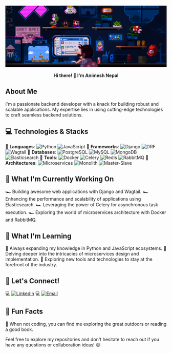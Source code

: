 ![MasterHead](https://raw.githubusercontent.com/mosh3eb/Portfolio_Page/main/images/bg.gif)

<p align="center">
  <b>Hi there! 👋 I'm Animesh Nepal</b>
</p>

## About Me
I'm a passionate backend developer with a knack for building robust and scalable applications. My expertise lies in using cutting-edge technologies to craft seamless backend solutions.

## 💻 Technologies & Stacks
🦖 **Languages**: ![Python](https://img.shields.io/badge/-Python-3776AB?style=flat-square&logo=python&logoColor=white) ![JavaScript](https://img.shields.io/badge/-JavaScript-F7DF1E?style=flat-square&logo=javascript&logoColor=black)
🦖 **Frameworks**: ![Django](https://img.shields.io/badge/-Django-092E20?style=flat-square&logo=django&logoColor=white) ![DRF](https://img.shields.io/badge/-DRF-092E20?style=flat-square&logo=django&logoColor=white) ![Wagtail](https://img.shields.io/badge/-Wagtail-5D4C85?style=flat-square&logo=wagtail&logoColor=white)
🦖 **Databases**: ![PostgreSQL](https://img.shields.io/badge/-PostgreSQL-336791?style=flat-square&logo=postgresql&logoColor=white) ![MySQL](https://img.shields.io/badge/-MySQL-4479A1?style=flat-square&logo=mysql&logoColor=white) ![MongoDB](https://img.shields.io/badge/-MongoDB-47A248?style=flat-square&logo=mongodb&logoColor=white) ![Elasticsearch](https://img.shields.io/badge/-Elasticsearch-005571?style=flat-square&logo=elasticsearch&logoColor=white)
🦖 **Tools**: ![Docker](https://img.shields.io/badge/-Docker-2496ED?style=flat-square&logo=docker&logoColor=white) ![Celery](https://img.shields.io/badge/-Celery-37814A?style=flat-square&logo=celery&logoColor=white) ![Redis](https://img.shields.io/badge/-Redis-DC382D?style=flat-square&logo=redis&logoColor=white) ![RabbitMQ](https://img.shields.io/badge/-RabbitMQ-FF6600?style=flat-square&logo=rabbitmq&logoColor=white)
🦖 **Architectures**: ![Microservices](https://img.shields.io/badge/-Microservices-666666?style=flat-square) ![Monolith](https://img.shields.io/badge/-Monolith-666666?style=flat-square) ![Master-Slave](https://img.shields.io/badge/-Master--Slave-666666?style=flat-square)

## 🚀 What I'm Currently Working On
🏎️ Building awesome web applications with Django and Wagtail.
🏎️ Enhancing the performance and scalability of applications using Elasticsearch.
🏎️ Leveraging the power of Celery for asynchronous task execution.
🏎️ Exploring the world of microservices architecture with Docker and RabbitMQ.

## 🌱 What I'm Learning
🌿 Always expanding my knowledge in Python and JavaScript ecosystems.
🌿 Delving deeper into the intricacies of microservices design and implementation.
🌿 Exploring new tools and technologies to stay at the forefront of the industry.
  
  ## 🤝 Let's Connect!
💻 [![LinkedIn](https://img.shields.io/badge/-LinkedIn-0077B5?style=flat-square&logo=linkedin&logoColor=white)](https://www.linkedin.com/in/aneemes/)
💻 [![Email](https://img.shields.io/badge/-Email-D14836?style=flat-square&logo=gmail&logoColor=white)](mailto:aneemes1@gmail.com)


## 🎉 Fun Facts
🐢 When not coding, you can find me exploring the great outdoors or reading a good book.

Feel free to explore my repositories and don't hesitate to reach out if you have any questions or collaboration ideas! 😊
